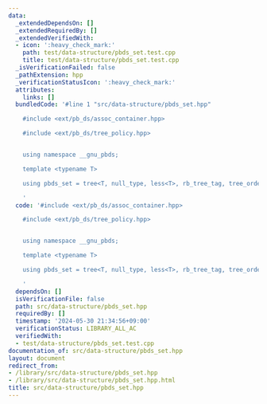 ```yaml
---
data:
  _extendedDependsOn: []
  _extendedRequiredBy: []
  _extendedVerifiedWith:
  - icon: ':heavy_check_mark:'
    path: test/data-structure/pbds_set.test.cpp
    title: test/data-structure/pbds_set.test.cpp
  _isVerificationFailed: false
  _pathExtension: hpp
  _verificationStatusIcon: ':heavy_check_mark:'
  attributes:
    links: []
  bundledCode: '#line 1 "src/data-structure/pbds_set.hpp"

    #include <ext/pb_ds/assoc_container.hpp>

    #include <ext/pb_ds/tree_policy.hpp>


    using namespace __gnu_pbds;

    template <typename T>

    using pbds_set = tree<T, null_type, less<T>, rb_tree_tag, tree_order_statistics_node_update>;

    '
  code: '#include <ext/pb_ds/assoc_container.hpp>

    #include <ext/pb_ds/tree_policy.hpp>


    using namespace __gnu_pbds;

    template <typename T>

    using pbds_set = tree<T, null_type, less<T>, rb_tree_tag, tree_order_statistics_node_update>;

    '
  dependsOn: []
  isVerificationFile: false
  path: src/data-structure/pbds_set.hpp
  requiredBy: []
  timestamp: '2024-05-30 21:34:56+09:00'
  verificationStatus: LIBRARY_ALL_AC
  verifiedWith:
  - test/data-structure/pbds_set.test.cpp
documentation_of: src/data-structure/pbds_set.hpp
layout: document
redirect_from:
- /library/src/data-structure/pbds_set.hpp
- /library/src/data-structure/pbds_set.hpp.html
title: src/data-structure/pbds_set.hpp
---
```


